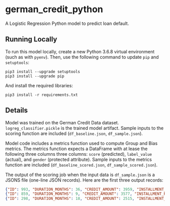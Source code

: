 # german_credit_python
 
A Logistic Regression Python model to predict loan default.

## Running Locally

To run this model locally, create a new Python 3.6.8 virtual environment
(such as with `pyenv`). Then, use the following command to update `pip`
and `setuptools`:

```
pip3 install --upgrade setuptools
pip3 install --upgrade pip
```

And install the required libraries:

```
pip3 install -r requirements.txt
```

## Details

Model was trained on the German Credit Data dataset.
`logreg_classifier.pickle` is the trained model artifact.
Sample inputs to the scoring function are included (`df_baseline.json`, `df_sample.json`).

Model code includes a metrics function used to compute Group and Bias metrics.
The metrics function expects a DataFrame with at lease the following three columns three columns: `score` (predicted), `label_value` (actual), and `gender` (protected attribute).
Sample inputs to the metrics function are included (`df_baseline_scored.json`, `df_sample_scored.json`).

The output of the scoring job when the input data is `df_sample.json` is a JSONS file (one-line JSON records). Here are the first three output records:
```json
{"ID": 993, "DURATION_MONTHS": 36, "CREDIT_AMOUNT": 3959, "INSTALLMENT_RATE": 4, "PRESENT_RESIDENCE_SINCE": 3, "AGE_YEARS": 30, "NUMBER_EXISTING_CREDITS": 1, "CHECKING_STATUS": "A11", "CREDIT_HISTORY": "A32", "PURPOSE": "A42", "SAVINGS_ACCOUNT": "A61", "PRESENT_EMPLOYMENT_SINCE": "A71", "DEBTORS_GUARANTORS": "A101", "PROPERTY": "A122", "INSTALLMENT_PLANS": "A143", "HOUSING": "A152", "JOB": "A174", "NUMBER_PEOPLE_LIABLE": 1, "TELEPHONE": "A192", "FOREIGN_WORKER": "A201", "GENDER": "MALE", "LABEL_VALUE": 0, "SCORE": 1}
{"ID": 859, "DURATION_MONTHS": 9, "CREDIT_AMOUNT": 3577, "INSTALLMENT_RATE": 1, "PRESENT_RESIDENCE_SINCE": 2, "AGE_YEARS": 26, "NUMBER_EXISTING_CREDITS": 1, "CHECKING_STATUS": "A14", "CREDIT_HISTORY": "A32", "PURPOSE": "A40", "SAVINGS_ACCOUNT": "A62", "PRESENT_EMPLOYMENT_SINCE": "A73", "DEBTORS_GUARANTORS": "A103", "PROPERTY": "A121", "INSTALLMENT_PLANS": "A143", "HOUSING": "A151", "JOB": "A173", "NUMBER_PEOPLE_LIABLE": 2, "TELEPHONE": "A191", "FOREIGN_WORKER": "A202", "GENDER": "MALE", "LABEL_VALUE": 0, "SCORE": 0}
{"ID": 298, "DURATION_MONTHS": 18, "CREDIT_AMOUNT": 2515, "INSTALLMENT_RATE": 3, "PRESENT_RESIDENCE_SINCE": 4, "AGE_YEARS": 43, "NUMBER_EXISTING_CREDITS": 1, "CHECKING_STATUS": "A14", "CREDIT_HISTORY": "A32", "PURPOSE": "A42", "SAVINGS_ACCOUNT": "A61", "PRESENT_EMPLOYMENT_SINCE": "A73", "DEBTORS_GUARANTORS": "A101", "PROPERTY": "A121", "INSTALLMENT_PLANS": "A143", "HOUSING": "A152", "JOB": "A173", "NUMBER_PEOPLE_LIABLE": 1, "TELEPHONE": "A192", "FOREIGN_WORKER": "A201", "GENDER": "MALE", "LABEL_VALUE": 0, "SCORE": 0}
```
